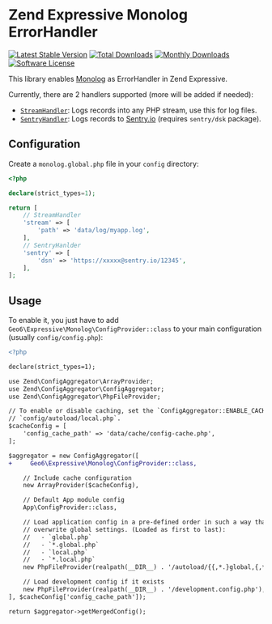 # Zend Expressive Monolog ErrorHandler

[![Latest Stable Version](https://poser.pugx.org/geo6/zend-expressive-monolog/v/stable)](https://packagist.org/packages/geo6/zend-expressive-monolog)
[![Total Downloads](https://poser.pugx.org/geo6/zend-expressive-monolog/downloads)](https://packagist.org/packages/geo6/zend-expressive-monolog)
[![Monthly Downloads](https://poser.pugx.org/geo6/zend-expressive-monolog/d/monthly.png)](https://packagist.org/packages/geo6/zend-expressive-monolog)
[![Software License](https://img.shields.io/badge/license-GPL--3.0-brightgreen.svg)](LICENSE)

This library enables [Monolog](https://github.com/Seldaek/monolog) as ErrorHandler in Zend Expressive.

Currently, there are 2 handlers supported (more will be added if needed):

- [`StreamHandler`](https://github.com/Seldaek/monolog/blob/master/src/Monolog/Handler/StreamHandler.php): Logs records into any PHP stream, use this for log files.
- [`SentryHandler`](https://github.com/geo6/zend-expressive-monolog/blob/master/src/Handler/SentryHandler.php): Logs records to [Sentry.io](https://sentry.io/) (requires `sentry/dsk` package).

## Configuration

Create a `monolog.global.php` file in your `config` directory:

```php
<?php

declare(strict_types=1);

return [
    // StreamHandler
    'stream' => [
        'path' => 'data/log/myapp.log',
    ],
    // SentryHanlder
    'sentry' => [
        'dsn' => 'https://xxxxx@sentry.io/12345',
    ],
];
```

## Usage

To enable it, you just have to add `Geo6\Expressive\Monolog\ConfigProvider::class` to your main configuration (usually `config/config.php`):

```diff
<?php

declare(strict_types=1);

use Zend\ConfigAggregator\ArrayProvider;
use Zend\ConfigAggregator\ConfigAggregator;
use Zend\ConfigAggregator\PhpFileProvider;

// To enable or disable caching, set the `ConfigAggregator::ENABLE_CACHE` boolean in
// `config/autoload/local.php`.
$cacheConfig = [
    'config_cache_path' => 'data/cache/config-cache.php',
];

$aggregator = new ConfigAggregator([
+     Geo6\Expressive\Monolog\ConfigProvider::class,

    // Include cache configuration
    new ArrayProvider($cacheConfig),

    // Default App module config
    App\ConfigProvider::class,

    // Load application config in a pre-defined order in such a way that local settings
    // overwrite global settings. (Loaded as first to last):
    //   - `global.php`
    //   - `*.global.php`
    //   - `local.php`
    //   - `*.local.php`
    new PhpFileProvider(realpath(__DIR__) . '/autoload/{{,*.}global,{,*.}local}.php'),

    // Load development config if it exists
    new PhpFileProvider(realpath(__DIR__) . '/development.config.php'),
], $cacheConfig['config_cache_path']);

return $aggregator->getMergedConfig();
```
